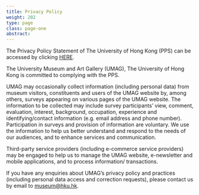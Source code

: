 ```yaml
---
title: Privacy Policy
weight: 202
type: page
class: page-one
abstract:
---
```


The Privacy Policy Statement of The University of Hong Kong (PPS) can be accessed by clicking [HERE](https://www.hku.hk/about/policies_reports/privacy_policy.html).

The University Museum and Art Gallery (UMAG), The University of Hong Kong is committed to complying with the PPS.

UMAG may occasionally collect information (including personal data) from museum visitors, constituents and users of the UMAG website by, among others, surveys appearing on various pages of the UMAG website.  The information to be collected may include survey participants’ view, comment, evaluation, interest, background, occupation, experience and identifying/contact information (e.g. email address and phone number). Participation in surveys and provision of information are voluntary.  We use the information to help us better understand and respond to the needs of our audiences, and to enhance services and communication.

Third-party service providers (including e-commerce service providers) may be engaged to help us to manage the UMAG website, e-newsletter and mobile applications, and to process information/ transactions.

If you have any enquiries about UMAG’s privacy policy and practices (including personal data access and correction requests), please contact us by email to museum@hku.hk.
